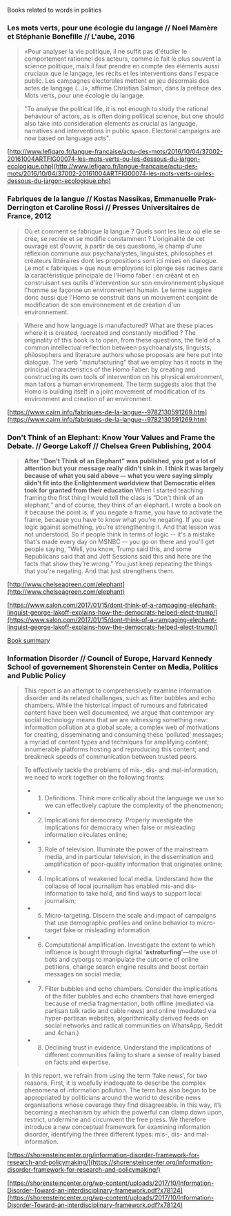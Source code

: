 Books related to words in politics

### **Les mots verts**, pour une écologie du langage // Noel Mamère et Stéphanie Bonefille // L'aube, 2016

> «Pour analyser la vie politique, il ne suffit pas d'étudier le comportement rationnel des acteurs, comme le fait le plus souvent la science politique, mais il faut prendre en compte des éléments aussi cruciaux que le langage, les récits et les interventions dans l'espace public. Les campagnes électorales mettent en jeu désormais des actes de langage (…)», affirme Christian Salmon, dans la préface des Mots verts, pour une écologie du langage.

> "To analyse the political life, it is not enough to study the rational behaviour of actors, as is often doing political science, but one should also take into consideration elements as crucial as language, narratives and interventions in public space. Electoral campaigns are now based on language acts".

[http://www.lefigaro.fr/langue-francaise/actu-des-mots/2016/10/04/37002-20161004ARTFIG00074-les-mots-verts-ou-les-dessous-du-jargon-ecologique.php](http://www.lefigaro.fr/langue-francaise/actu-des-mots/2016/10/04/37002-20161004ARTFIG00074-les-mots-verts-ou-les-dessous-du-jargon-ecologique.php)

### **Fabriques de la langue** // Kostas Nassikas, Emmanuelle Prak-Derrington et Caroline Rossi // Presses Universitaires de France, 2012

> Où et comment se fabrique la langue ? Quels sont les lieux où elle se crée, se recrée et se modifie constamment ? L’originalité de cet ouvrage est d’ouvrir, à partir de ces questions, le champ d’une réflexion commune aux psychanalystes, linguistes, philosophes et créateurs littéraires dont les propositions sont ici mises en dialogue. Le mot « fabriques » que nous employons ici plonge ses racines dans la caractéristique principale de l'Homo faber : en créant et en construisant ses outils d'intervention sur son environnement physique l'homme se façonne un environnement humain. Le terme suggère donc aussi que l'Homo se construit dans un mouvement conjoint de modification de son environnement et de création d'un environnement.

> Where and how language is manufactured? What are these places where it is created, recreated and constantly modified ? The originality of this book is to open, from these questions, the field of a common intellectual reflection between psychoanalysts, linguists, philosophers and literature authors whose proposals are here put into dialogue. The verb "manufacturing" that we employ has it roots in the principal characteristics of the Homo Faber: by creating and constructing its own tools of intervention on his physical environment, man tailors a human environement. The term suggests alos that the Homo is building itself in a joint movement of modification of its environment and creation of an environment.

[https://www.cairn.info/fabriques-de-la-langue--9782130591269.htm](https://www.cairn.info/fabriques-de-la-langue--9782130591269.htm)

### **Don't Think of an Elephant: Know Your Values and Frame the Debate.** // George Lakoff // Chelsea Green Publishing, 2004

> **After "Don't Think of an Elephant" was published, you got a lot of attention but your message really didn't sink in. I think it was largely because of what you said above — what you were saying simply didn't fit into the Enlightenment worldview that Democratic elites took for granted from their education**
> When I started teaching framing the first thing I would tell the class is “Don't think of an elephant,” and of course, they think of an elephant. I wrote a book on it because the point is, if you negate a frame, you have to activate the frame, because you have to know what you're negating. If you use logic against something, you're strengthening it. And that lesson was not understood. So if people think in terms of logic -- it's a mistake that's made every day on MSNBC -- you go on there and you'll get people saying, "Well, you know, Trump said this, and some Republicans said that and Jeff Sessions said this and here are the facts that show they're wrong." You just keep repeating the things that you're negating. And that just strengthens them. 

[http://www.chelseagreen.com/elephant](http://www.chelseagreen.com/elephant)

[https://www.salon.com/2017/01/15/dont-think-of-a-rampaging-elephant-linguist-george-lakoff-explains-how-the-democrats-helped-elect-trump/](https://www.salon.com/2017/01/15/dont-think-of-a-rampaging-elephant-linguist-george-lakoff-explains-how-the-democrats-helped-elect-trump/)

[Book summary](https://shorensteincenter.org/wp-content/uploads/2017/10/Information-Disorder-Toward-an-interdisciplinary-framework.pdf?x78124)

### **Information Disorder** // Council of Europe, Harvard Kennedy School of governement Shorenstein Center on Media, Politics and Public Policy

> This report is an attempt to comprehensively examine information disorder and its related challenges, such as filter bubbles and echo chambers. While the historical impact of rumours and fabricated content have been well documented, we argue that contempor ary social technology means that we are witnessing something new: information pollution at a global scale; a complex web of motivations for creating, disseminating and consuming these ‘polluted’ messages; a myriad of content types and techniques for amplifying content; innumerable platforms hosting and reproducing this content; and breakneck speeds of communication between trusted peers.

> To effectively tackle the problems of mis-, dis- and mal-information, we need to work together on the following fronts:
> * 1. Definitions.
> Think more critically about the language we use so we can effectively capture the complexity of the phenomenon;
> * 2. Implications for democracy.
> Properly investigate the implications for democracy when false or misleading information circulates online;
> * 3. Role of television.
> Illuminate the power of the mainstream media, and in particular television, in the dissemination and amplification of poor-quality information that originates online;
> * 4. Implications of weakened local media.
> Understand how the collapse of local journalism has enabled mis-and dis-information to take hold, and find ways to support local journalism;
> * 5. Micro-targeting.
> Discern the scale and impact of campaigns that use demographic profiles and online behavior to micro-target fake or misleading information
> * 6. Computational amplification.
> Investigate the extent to which influence is bought through digital **‘astroturfing’**—the use of bots and cyborgs to manipulate the outcome of online petitions, change search engine results and boost certain messages on social media;
> * 7. Filter bubbles and echo chambers.
> Consider the implications of the filter bubbles and echo chambers that have emerged because of media fragmentation, both offline (mediated via partisan talk radio and cable news) and online (mediated via hyper-partisan websites, algorithmically derived feeds on social networks and radical communities on WhatsApp, Reddit and 4chan.)
> * 8. Declining trust in evidence.
> Understand the implications of different communities failing to share a sense of reality based on facts and expertise.

> In this report, we refrain from using the term ‘fake news’, for two reasons. First, it is woefully inadequate to describe the complex phenomena of information pollution. The term has also begun to be appropriated by politicians around the world to describe news organisations whose coverage they find disagreeable. In this way, it’s becoming a mechanism by which the powerful can clamp down upon, restrict, undermine and circumvent the free press. We therefore introduce a new conceptual framework for examining information disorder, identifying the three different types: mis-, dis- and mal-information. 

[https://shorensteincenter.org/information-disorder-framework-for-research-and-policymaking/](https://shorensteincenter.org/information-disorder-framework-for-research-and-policymaking/)

[https://shorensteincenter.org/wp-content/uploads/2017/10/Information-Disorder-Toward-an-interdisciplinary-framework.pdf?x78124](https://shorensteincenter.org/wp-content/uploads/2017/10/Information-Disorder-Toward-an-interdisciplinary-framework.pdf?x78124)